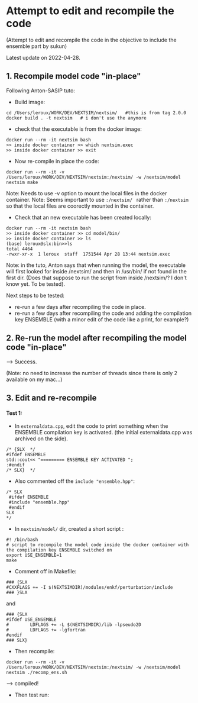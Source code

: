 
# Attempt to edit and recompile the code
(Attempt to edit and recompile the code in the objective to include the ensemble part by sukun)

Latest update on 2022-04-28.


## 1. Recompile model code "in-place"
Following Anton-SASIP tuto:
* Build image:
```
cd /Users/leroux/WORK/DEV/NEXTSIM/nextsim/   #this is from tag 2.0.0
docker build . -t nextsim   # i don't use the anymore
```
* check that the executable is from the docker image:
```
docker run --rm -it nextsim bash
>> inside docker container >> which nextsim.exec
>> inside docker container >> exit
```
* Now re-compile in place the code:
```
docker run --rm -it -v /Users/leroux/WORK/DEV/NEXTSIM/nextsim:/nextsim/ -w /nextsim/model nextsim make
```
Note: Needs to use -v option to mount the local files in the docker container.
Note: Seems important to use `:/nextsim/ ` rather than `:/nextsim` so that the local files are coorectly mounted in the container.
* Check that an new executable has been created locally:
```
docker run --rm -it nextsim bash
>> inside docker container >> cd model/bin/
>> inside docker container >> ls
(base) leroux@slx:bin>>ls
total 4464
-rwxr-xr-x  1 leroux  staff  1751544 Apr 28 13:44 nextsim.exec
```
Note: in the tuto, Anton says that when running the model, the executable will first looked for inside /nextsim/ and then in /usr/bin/ if not found in the first dir. (Does that suppose to run the script from inside /nextsim/? I don't know yet. To be tested).

Next steps to be tested:
- re-run a few days after recompiling the code in place.
- re-run a few days after recompiling the code and adding the compilation key ENSEMBLE (with a minor edit of the code like a print, for example?)

## 2. Re-run the model after recompiling the  model code "in-place"
--> Success.

(Note: no need to increase the number of threads since there is only 2 available on my mac...)

## 3. Edit and re-recompile
#### Test 1: 
* In `externaldata.cpp`, edit the code to print something when the ENSEMBLE compilation key is activated. (the initial externaldata.cpp was archived on the side). 
```
/* {SLX  */
#ifdef ENSEMBLE
std::cout<< "========= ENSEMBLE KEY ACTIVATED ";
:#endif
/* SLX}  */
```
* Also commented off the `include "ensemble.hpp"`:
```
/* SLX
 #ifdef ENSEMBLE
 #include "ensemble.hpp"
 #endif
SLX
*/
```
* In `nextsim/model/` dir, created a short script :
```
#! /bin/bash
# script to recompile the model code inside the docker container with the compilation key ENSEMBLE switched on
export USE_ENSEMBLE=1
make
```
* Comment off in Makefile:
```
### {SLX
#CXXFLAGS += -I $(NEXTSIMDIR)/modules/enkf/perturbation/include
### }SLX
```
and
```
### {SLX
#ifdef USE_ENSEMBLE
#        LDFLAGS += -L $(NEXTSIMDIR)/lib -lpseudo2D
#        LDFLAGS += -lgfortran
#endif
### SLX}
```
* Then recompile:
```
docker run --rm -it -v /Users/leroux/WORK/DEV/NEXTSIM/nextsim:/nextsim/ -w /nextsim/model nextsim ./recomp_ens.sh
```
--> compiled!
* Then test run:
